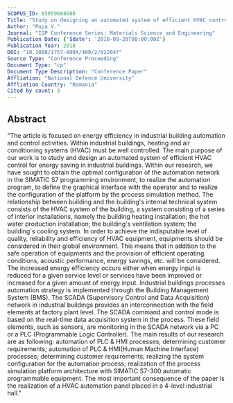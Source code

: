 ```yaml
---
SCOPUS_ID: 85059688686
Title: "Study on designing an automated system of efficient HVAC control for energy saving in industrial buildings"
Author: "Popa V."
Journal: "IOP Conference Series: Materials Science and Engineering"
Publication Date: {'$date': '2018-09-20T00:00:00Z'}
Publication Year: 2018
DOI: "10.1088/1757-899X/400/2/022047"
Source Type: "Conference Proceeding"
Document Type: "cp"
Document Type Description: "Conference Paper"
Affliation: "National Defence University"
Affliation Country: "Romania"
Cited by count: 3
---
```


## Abstract
"The article is focused on energy efficiency in industrial building automation and control activities. Within industrial buildings, heating and air conditioning systems (HVAC) must be well controlled. The main purpose of our work is to study and design an automated system of efficient HVAC control for energy saving in industrial buildings. Within our research, we have sought to obtain the optimal configuration of the automation network in the SIMATIC S7 programming environment, to realize the automation program, to define the graphical interface with the operator and to realize the configuration of the platform by the process simulation method. The relationship between building and the building's internal technical system consists of the HVAC system of the building, a system consisting of a series of interior installations, namely the building heating installation; the hot water production installation; the building's ventilation system; the building's cooling system. In order to achieve the indisputable level of quality, reliability and efficiency of HVAC equipment, equipments should be considered in their global environment. This means that in addition to the safe operation of equipments and the provision of efficient operating conditions, acoustic performance, energy savings, etc. will be considered. The increased energy efficiency occurs either when energy input is reduced for a given service level or services have been improved or increased for a given amount of energy input. Industrial buildings processes automation strategy is implemented through the Building Management System (BMS). The SCADA (Supervisory Control and Data Acquisition) network in industrial buildings provides an interconnection with the field elements at factory plant level. The SCADA command and control mode is based on the real-time data acquisition system in the process. These field elements, such as sensors, are monitoring in the SCADA network via a PC or a PLC (Programmable Logic Controller). The main results of our research are as following: automation of PLC & HMI processes; determining customer requirements; automation of PLC & HMI(Human Machine Interface) processes; determining customer requirements; realizing the system configuration for the automation process; realization of the process simulation platform architecture with SIMATIC S7-300 automatic programmable equipment. The most important consequence of the paper is the realization of a HVAC automation panel placed in a 4-level industrial hall."
